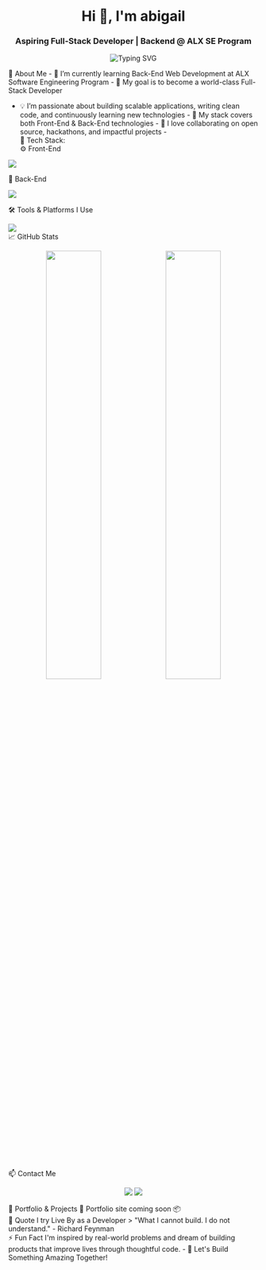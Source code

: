 <!-- Banner -->
<h1 align="center">Hi 👋, I'm abigail</h1>
<h3 align="center">Aspiring Full-Stack Developer | Backend @ ALX SE Program</h3>

<p align="center">
  <img
    src="https://readme-typing-svg.demolab.com?font=Fira+Code&pause=1000&color=00F7FF&width=435&lines=Back-End+Engineer+In+Training;Future+Full-Stack+App+Developer;Passionate+about+clean+code+%26+scalable+systems"
    alt="Typing SVG"
  />
</p>

🚀 About Me - 🌱 I’m currently learning Back-End Web Development at ALX Software
Engineering Program - 🎯 My goal is to become a world-class Full-Stack Developer
- 💡 I’m passionate about building scalable applications, writing clean code,
and continuously learning new technologies - 📌 My stack covers both Front-End &
Back-End technologies - 🤝 I love collaborating on open source, hackathons, and
impactful projects - <br/>🧰 Tech Stack:<br />
⚙️ Front-End


<img src="https://skillicons.dev/icons?i=html,css,js,react,tailwind" /> <br />

🔧 Back-End


<img src="https://skillicons.dev/icons?i=python,django,java,spring,flask" />
<br />

🛠 Tools & Platforms I Use

<img
  src="https://skillicons.dev/icons?i=git,github,docker,vscode"
/>
<br />
📈 GitHub Stats

<p align="center">
  <img
    src="https://github-readme-stats.vercel.app/api?username=codeincrazyy&show_icons=true&theme=tokyonight&hide_border=true"
    width="47%"
  />
  <img
    src="https://github-readme-streak-stats.herokuapp.com/?user=codeincrazyy&theme=tokyonight&hide_border=true"
    width="47%"
  />
</p>

📫 Contact Me

<p align="center">
  <a href="mailto:abiagiltrycode@gmail.com"
    ><img
      src="https://img.shields.io/badge/Email-%23EA4335?style=for-the-badge&logo=gmail&logoColor=white"
  /></a>
  <a href="https://www.linkedin.com/in/abigail-wondessen-08b89934a/"
    ><img
      src="https://img.shields.io/badge/LinkedIn-%230077B5?style=for-the-badge&logo=linkedin&logoColor=white"
  /></a>
</p>

💼 Portfolio & Projects 🚧 Portfolio site coming soon 📦 <br />
🧭 Quote I try Live By as a Developer > "What I cannot build. I do not understand." - Richard Feynman </br>
 ⚡ Fun Fact I'm inspired by real-world problems and dream
of building products that improve lives through thoughtful code. - 🎯 Let's
Build Something Amazing Together!
